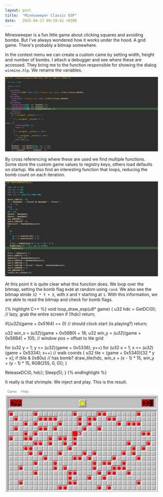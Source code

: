 ```yaml
---
layout: post
title:  "Minesweeper Classic ESP"
date:   2025-04-17 09:19:42 +0200
---
```


Minesweeper is a fun little game about clicking squares and avoiding bombs. But I've always wondered how it works under the hood. A grid game. There's probably a bitmap somewhere. 

In the context menu we can create a custom came by setting width, height and number of bombs. I attach a debugger and see where these are accessed. They bring me to the function responsible for showing the dialog `winmine.hlp`. We rename the variables.

![](/assets/{AB29194B-780E-4E52-A8D0-86B679B54278}.png)

By cross referencing where these are used we find multiple functions. Some store the custom game values to registry keys, others load defaults on startup. We also find an interesting function that loops, reducing the bomb count on each iteration.

![](/assets/{FB211914-8E66-435F-9BAD-01036C06A600}.png)

At this point it is quite clear what this function does. We loop over the bitmap, setting the bomb flag `0x80` at random using `rand`. We also see the bitmap stride `32 * Y + X`, with `X` and `Y` starting at `1`. With this information, we are able to read the bitmap and check for bomb flags.

{% highlight C++ %}
void loop_draw_esp(u8* game)
{
  u32 hdc = GetDC(0); // lazy, grab the entire screen
  if (!hdc)
    return;

  if(*(u32*)(game + 0x5164) == 0) // should clock start (is playing?)
    return;

  u32 win_x = *(u32*)(game + 0x56B0) + 18;
  u32 win_y = *(u32*)(game + 0x56B4) + 105; // window pos + offset to tile grid

  for (u32 y = 1; y <= *(u32*)(game + 0x5338); y++)
  for (u32 x = 1; x <= *(u32*)(game + 0x5334); x++) // walk coords
  {
    u32 tile = (game + 0x5340)[32 * y + x];
    if (tile & 0x80u) // has bomb?
      draw_tile(hdc, win_x + (x - 1) * 15, win_y + (y - 1) * 15, RGB(255, 0, 0));
  }

  ReleaseDC(0, hdc);
  Sleep(5);
}
{% endhighlight %}

It really is that shrimple. We inject and play. This is the result.

![](/assets/{EAB758A4-2E16-4FE7-929F-726D7CB065AB}.png)
